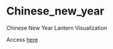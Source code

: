 # Chinese_new_year
Chinese New Year Lantern Visualization

Access [here](https://weisichen1995.github.io/Chinese_new_year/)

